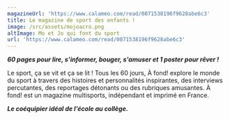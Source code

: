 ```yaml
---
magazineUrl: 'https://www.calameo.com/read/0071538196f9628abe6c3'
title: Le magazine de sport des enfants !
image: /src/assets/mojoacro.png
altImage: Mo et Jo qui font du sport
url: 'https://www.calameo.com/read/0071538196f9628abe6c3'
---
```


***60 pages pour lire, s’informer, bouger, s'amuser et 1 poster pour rêver !***

Le sport, ça se vit et ça se lit ! Tous les 60 jours, À fond! explore le monde du sport à travers des histoires et personnalités inspirantes, des interviews percutantes, des reportages détonants ou des rubriques amusantes. À fond! est un magazine multisports, indépendant et imprimé en France. 

***Le coéquipier idéal de l'école au collège.***
